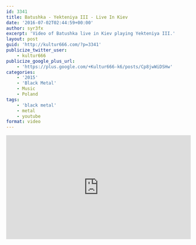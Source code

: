 ```yaml
---
id: 3341
title: Batushka - Yekteniya III - Live In Kiev
date: '2016-07-02T02:44:59+00:00'
author: syr3fx
excerpt: 'Video of Batushka live in Kiev playing Yekteniya III.'
layout: post
guid: 'http://kultur666.com/?p=3341'
publicize_twitter_user:
    - kultur666
publicize_google_plus_url:
    - 'https://plus.google.com/+Kultur666-k6/posts/Cp8jwWiDSHw'
categories:
    - '2015'
    - 'Black Metal'
    - Music
    - Poland
tags:
    - 'black metal'
    - metal
    - youtube
format: video
---
```


<iframe allow="accelerometer; autoplay; clipboard-write; encrypted-media; gyroscope; picture-in-picture; web-share" allowfullscreen="" frameborder="0" height="281" loading="lazy" src="https://www.youtube.com/embed/tMSTnY_3_qA?feature=oembed" title="Batushka - Ектения III: Премудрость - Live@Monteray, Kiev [28.05.2016] (multicam)" width="500"></iframe>